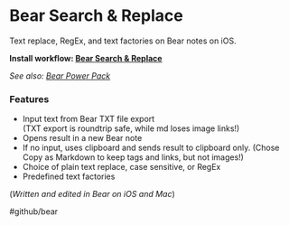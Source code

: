 # Bear Search & Replace

Text replace, RegEx, and text factories on Bear notes on iOS.

**Install workflow: [Bear Search & Replace](https://workflow.is/workflows/3c8ed87a3a584ae5bd89db36a6566dfe)**

*See also: [Bear Power Pack](https://github.com/rovest/Bear-Power-Pack/blob/master/README.md)*

### Features
- Input text from Bear TXT file export  
	(TXT export is roundtrip safe, while md loses image links!)
- Opens result in a new Bear note
- If no input, uses clipboard and sends result to clipboard only. (Chose Copy as Markdown to keep tags and links, but not images!)
- Choice of plain text replace, case sensitive, or RegEx
- Predefined text factories

(*Written and edited in Bear on iOS and Mac*)

#github/bear